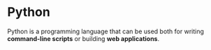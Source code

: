# Python

Python is a programming language that can be used both for writing **command-line scripts** or building **web applications**.
















